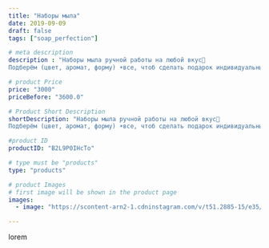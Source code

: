 ```yaml
---
title: "Наборы мыла"
date: 2019-09-09
draft: false
tags: ["soap_perfection"]

# meta description
description : "Наборы мыла ручной работы на любой вкус🤗
Подберём (цвет, аромат, форму) ☀️все, чтоб сделать подарок индивидуальным💐"

# product Price
price: "3000"
priceBefore: "3600.0"

# Product Short Description
shortDescription: "Наборы мыла ручной работы на любой вкус🤗
Подберём (цвет, аромат, форму) ☀️все, чтоб сделать подарок индивидуальным💐"

#product ID
productID: "B2L9P0IHcTo"

# type must be "products"
type: "products"

# product Images
# first image will be shown in the product page
images:
  - image: "https://scontent-arn2-1.cdninstagram.com/v/t51.2885-15/e35/69527503_193694478315472_3063510722195071407_n.jpg?se=7&tp=1&_nc_ht=scontent-arn2-1.cdninstagram.com&_nc_cat=104&_nc_ohc=U6PwOc3PPNgAX-CxhEo&ccb=7-4&oh=44238ad241617192d230c13c8cd91191&oe=6084BA31&ig_cache_key=MjEyOTA2NDYxNjQ2Mjc2MzI0MA%3D%3D.2-ccb7-4"

---
```

lorem
